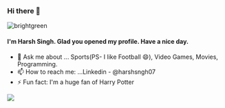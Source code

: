 ### Hi there 👋
![brightgreen](https://komarev.com/ghpvc/?username=your-github-username)

#### I'm Harsh Singh. Glad you opened my profile. Have a nice day.
- 💬 Ask me about ... Sports(PS- I like Football 😄), Video Games, Movies, Programming.
- 📫 How to reach me: ...Linkedin - @harshsngh07
- ⚡ Fun fact: I'm a huge fan of Harry Potter


<img src="https://github-readme-stats.vercel.app/api?username=harshsngh07&&show_icons=true&title_color=ffffff&icon_color=bb2acf&text_color=daf7dc&bg_color=191919">

<!--

**Harshsngh07/Harshsngh07** is a ✨ _special_ ✨ repository because its `README.md` (this file) appears on your GitHub profile.

Here are some ideas to get you started:

- 🔭 I’m currently working on ...
- 🌱 I’m currently learning ...
- 👯 I’m looking to collaborate on ...
- 🤔 I’m looking for help with ...
- 💬 Ask me about ...
- 📫 How to reach me: ...
- 😄 Pronouns: ...
- ⚡ Fun fact: ...
-->
